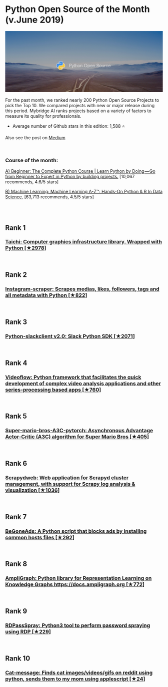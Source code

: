 # Python Open Source of the Month (v.June 2019)

[<img src="python-1906-open.png" width="800" alt="Mybridge">](https://medium.mybridge.co/python-open-source-of-the-month-v-june-2019-7dcc5a2b84d1)

For the past month, we ranked nearly 200 Python Open Source Projects to pick the Top 10. 
We compared projects with new or major release during this period. Mybridge AI ranks projects based on a variety of factors to measure its quality for professionals.

* Average number of Github stars in this edition: 1,588 ⭐️

Also see the post on [Medium](https://medium.mybridge.co/python-open-source-of-the-month-v-june-2019-7dcc5a2b84d1)

<br>

### Course of the month:

[A) Beginner: The Complete Python Course | Learn Python by Doing — Go from Beginner to Expert in Python by building projects.](http://bit.ly/2QawrLy) [10,067 recommends, 4.6/5 stars]

[B) Machine Learning: Machine Learning A-Z™: Hands-On Python & R In Data Science.](http://bit.ly/2oAaMA3) [63,713 recommends, 4.5/5 stars]

<br>

<br>

## Rank 1
### [Taichi: Computer graphics infrastructure library. Wrapped with Python [★2978]](https://github.com/yuanming-hu/taichi?utm_source=mybridge&utm_medium=blog&utm_campaign=read_more)


<br>

## Rank 2
### [Instagram-scraper: Scrapes medias, likes, followers, tags and all metadata with Python [★822]](https://github.com/realsirjoe/instagram-scraper?utm_source=mybridge&utm_medium=blog&utm_campaign=read_more)


<br>

## Rank 3
### [Python-slackclient v2.0: Slack Python SDK [★2071]](https://github.com/slackapi/python-slackclient?utm_source=mybridge&utm_medium=blog&utm_campaign=read_more)


<br>

## Rank 4
### [Videoflow: Python framework that facilitates the quick development of complex video analysis applications and other series-processing based apps [★760]](https://github.com/videoflow/videoflow?utm_source=mybridge&utm_medium=blog&utm_campaign=read_more)


<br>

## Rank 5
### [Super-mario-bros-A3C-pytorch: Asynchronous Advantage Actor-Critic (A3C) algorithm for Super Mario Bros [★405]](https://github.com/vietnguyen91/Super-mario-bros-A3C-pytorch?utm_source=mybridge&utm_medium=blog&utm_campaign=read_more)


<br>

## Rank 6
### [Scrapydweb: Web application for Scrapyd cluster management, with support for Scrapy log analysis & visualization  [★1036]](https://github.com/my8100/scrapydweb?utm_source=mybridge&utm_medium=blog&utm_campaign=read_more)


<br>

## Rank 7
### [BeGoneAds: A Python script that blocks ads by installing common hosts files [★292]](https://github.com/anned20/begoneads?utm_source=mybridge&utm_medium=blog&utm_campaign=read_more)


<br>

## Rank 8
### [AmpliGraph: Python library for Representation Learning on Knowledge Graphs https://docs.ampligraph.org [★772]](https://github.com/Accenture/AmpliGraph?utm_source=mybridge&utm_medium=blog&utm_campaign=read_more)


<br>

## Rank 9
### [RDPassSpray: Python3 tool to perform password spraying using RDP [★229]](https://github.com/xFreed0m/RDPassSpray?utm_source=mybridge&utm_medium=blog&utm_campaign=read_more)


<br>

## Rank 10
### [Cat-message: Finds cat images/videos/gifs on reddit using python, sends them to my mom using applescript [★24]](https://github.com/ginglis13/cat-message?utm_source=mybridge&utm_medium=blog&utm_campaign=read_more)


                    
